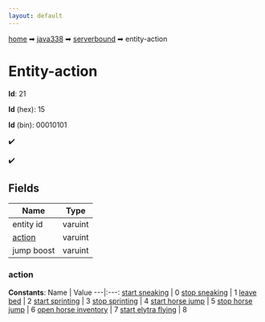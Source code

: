 ```yaml
---
layout: default
---
```


[home](/) ➡ [java338](/protocol/java338) ➡ [serverbound](/protocol/java338/serverbound) ➡ entity-action

# Entity-action

**Id**: 21

**Id** (hex): 15

**Id** (bin): 00010101

✔️

✔️

## Fields

Name | Type
---|---
entity id | varuint
[action](#action) | varuint
jump boost | varuint

### action

**Constants**:
Name | Value
---|:---:
[start sneaking](action_start-sneaking) | 0
[stop sneaking](action_stop-sneaking) | 1
[leave bed](action_leave-bed) | 2
[start sprinting](action_start-sprinting) | 3
[stop sprinting](action_stop-sprinting) | 4
[start horse jump](action_start-horse-jump) | 5
[stop horse jump](action_stop-horse-jump) | 6
[open horse inventory](action_open-horse-inventory) | 7
[start elytra flying](action_start-elytra-flying) | 8

